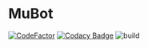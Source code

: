 # MuBot
[![CodeFactor](https://www.codefactor.io/repository/github/reptar25/mubot/badge)](https://www.codefactor.io/repository/github/reptar25/mubot)
[![Codacy Badge](https://app.codacy.com/project/badge/Grade/541f6aebb6a64529af037f5c8a613c7c)](https://www.codacy.com/gh/reptar25/MuBot/dashboard?utm_source=github.com&amp;utm_medium=referral&amp;utm_content=reptar25/MuBot&amp;utm_campaign=Badge_Grade)
![build](https://github.com/reptar25/MuBot/workflows/build/badge.svg)
